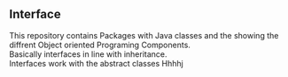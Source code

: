 ## Interface
This repository contains
Packages with Java classes and the showing the diffrent Object oriented Programing Components.<br />
Basically interfaces in line with inheritance. <br />
Interfaces work with the abstract classes
Hhhhj
